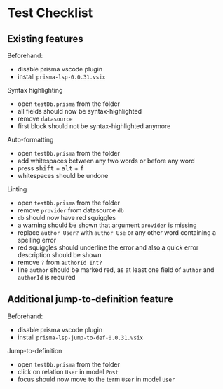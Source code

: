 # Test Checklist

## Existing features

Beforehand:

- disable prisma vscode plugin
- install `prisma-lsp-0.0.31.vsix`

Syntax highlighting

- open `testDb.prisma` from the folder
- all fields should now be syntax-highlighted
- remove `datasource`
- first block should not be syntax-highlighted anymore

Auto-formatting

- open `testDb.prisma` from the folder
- add whitespaces between any two words or before any word
- press <kbd>shift</kbd> + <kbd>alt</kbd> + <kbd>f</kbd>
- whitespaces should be undone

Linting

- open `testDb.prisma` from the folder
- remove `provider` from datasource `db`
- `db` should now have red squiggles
- a warning should be shown that argument `provider` is missing
- replace `author User?` with `author Use` or any other word containing a spelling error
- red squiggles should underline the error and also a quick error description should be shown
- remove `?` from `authorId Int?`
- line `author` should be marked red, as at least one field of `author` and `authorId` is required

## Additional jump-to-definition feature

Beforehand:

- disable prisma vscode plugin
- install `prisma-lsp-jump-to-def-0.0.31.vsix`

Jump-to-definition

- open `testDb.prisma` from the folder
- click on relation `User` in model `Post`
- focus should now move to the term `User` in model `User`
